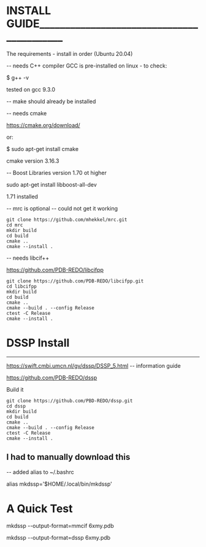 # INSTALL GUIDE__________________________________________

The requirements - install in order (Ubuntu 20.04)

-- needs C++ compiler
GCC is pre-installed on linux - to check:

$ g++ -v

tested on gcc 9.3.0

-- make should already be installed

-- needs cmake

https://cmake.org/download/

or:

$ sudo apt-get install cmake 

cmake version 3.16.3

-- Boost Libraries version 1.70 ot higher

sudo apt-get install libboost-all-dev

1.71 installed

-- mrc is optional -- could not get it working

	git clone https://github.com/mhekkel/mrc.git 
	cd mrc
	mkdir build
	cd build
	cmake ..
	cmake --install .



-- needs libcif++ 

https://github.com/PDB-REDO/libcifpp

	git clone https://github.com/PDB-REDO/libcifpp.git
	cd libcifpp
	mkdir build
	cd build
	cmake ..
	cmake --build . --config Release
	ctest -C Release
	cmake --install .


# DSSP Install
______________________________________________________________________________

https://swift.cmbi.umcn.nl/gv/dssp/DSSP_5.html
-- information guide

https://github.com/PDB-REDO/dssp

Build it
	
	git clone https://github.com/PBD-REDO/dssp.git
	cd dssp
	mkdir build
	cd build
	cmake ..
	cmake --build . --config Release
	ctest -C Release
	cmake --install .

## I had to manually download this 

-- added alias to ~/.bashrc

alias mkdssp='$HOME/.local/bin/mkdssp'
##

# A Quick Test

mkdssp --output-format=mmcif 6xmy.pdb

mkdssp --output-format=dssp 6xmy.pdb

